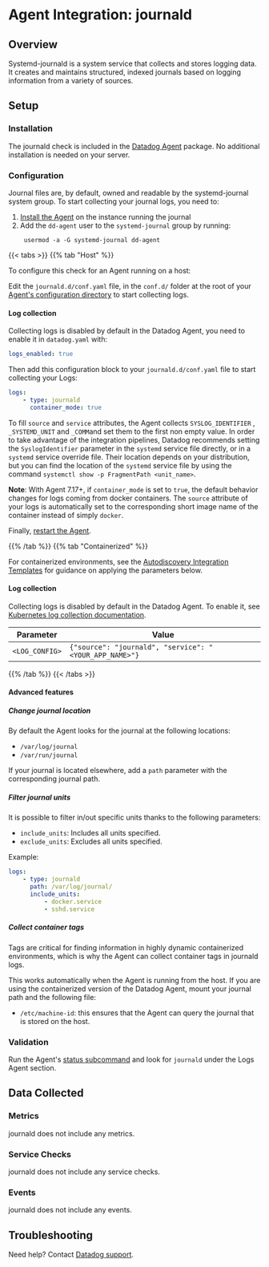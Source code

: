 # Agent Integration: journald

## Overview

Systemd-journald is a system service that collects and stores logging data. 
It creates and maintains structured, indexed journals based on logging information from a variety of sources.

## Setup

### Installation

The journald check is included in the [Datadog Agent][2] package.
No additional installation is needed on your server.

### Configuration

Journal files are, by default, owned and readable by the systemd-journal system group. To start collecting your journal logs, you need to:

1. [Install the Agent][3] on the instance running the journal
2. Add the `dd-agent` user to the `systemd-journal` group by running:
    ```text
     usermod -a -G systemd-journal dd-agent
    ```

{{< tabs >}}
{{% tab "Host" %}}

To configure this check for an Agent running on a host:

Edit the `journald.d/conf.yaml` file, in the `conf.d/` folder at the root of your [Agent's configuration directory][4] to start collecting logs.

#### Log collection

Collecting logs is disabled by default in the Datadog Agent, you need to enable it in `datadog.yaml` with:

```yaml
logs_enabled: true
```

Then add this configuration block to your `journald.d/conf.yaml` file to start collecting your Logs:

```yaml
logs:
    - type: journald
      container_mode: true
```

To fill `source` and `service` attributes, the Agent collects `SYSLOG_IDENTIFIER` , `_SYSTEMD_UNIT` and `_COMM`and set them to the first non empty value. In order to take advantage of the integration pipelines, Datadog recommends setting the `SyslogIdentifier` parameter in the `systemd` service file directly, or in a `systemd` service override file. Their location depends on your distribution, but you can find the location of the `systemd` service file by using the command `systemctl show -p FragmentPath <unit_name>`.

**Note**: With Agent 7.17+, if `container_mode` is set to `true`, the default behavior changes for logs coming from docker containers. The `source` attribute of your logs is automatically set to the corresponding short image name of the container instead of simply `docker`.

Finally, [restart the Agent][2].


{{% /tab %}}
{{% tab "Containerized" %}}

For containerized environments, see the [Autodiscovery Integration Templates][5] for guidance on applying the parameters below.

#### Log collection


Collecting logs is disabled by default in the Datadog Agent. To enable it, see [Kubernetes log collection documentation][6].

| Parameter      | Value                                                  |
| -------------- | ------------------------------------------------------ |
| `<LOG_CONFIG>` | `{"source": "journald", "service": "<YOUR_APP_NAME>"}` |

{{% /tab %}}
{{< /tabs >}}


#### Advanced features

##### Change journal location

By default the Agent looks for the journal at the following locations:

- `/var/log/journal`
- `/var/run/journal`

If your journal is located elsewhere, add a `path` parameter with the corresponding journal path.

##### Filter journal units

It is possible to filter in/out specific units thanks to the following parameters:

- `include_units`: Includes all units specified.
- `exclude_units`: Excludes all units specified.

Example:

```yaml
logs:
    - type: journald
      path: /var/log/journal/
      include_units:
          - docker.service
          - sshd.service
```

##### Collect container tags

Tags are critical for finding information in highly dynamic containerized environments, which is why the Agent can collect container tags in journald logs.

This works automatically when the Agent is running from the host. If you are using the containerized version of the Datadog Agent, mount your journal path and the following file:

- `/etc/machine-id`: this ensures that the Agent can query the journal that is stored on the host.

### Validation

Run the Agent's [status subcommand][7] and look for `journald` under the Logs Agent section.

## Data Collected

### Metrics

journald does not include any metrics.

### Service Checks

journald does not include any service checks.

### Events

journald does not include any events.

## Troubleshooting

Need help? Contact [Datadog support][1].

[1]: https://docs.datadoghq.com/help/
[2]: https://docs.datadoghq.com/agent/guide/agent-commands/#start-stop-and-restart-the-agent
[3]: https://app.datadoghq.com/account/settings#agent
[4]: https://docs.datadoghq.com/agent/guide/agent-configuration-files/#agent-configuration-directory
[5]: https://docs.datadoghq.com/agent/kubernetes/integrations/
[6]: https://docs.datadoghq.com/agent/kubernetes/log/?tab=containerinstallation#setup
[7]: https://docs.datadoghq.com/agent/guide/agent-commands/#agent-status-and-information
